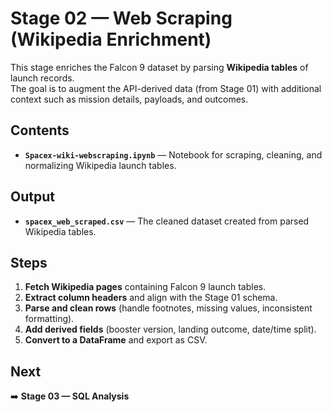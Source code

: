 # Stage 02 — Web Scraping (Wikipedia Enrichment)

This stage enriches the Falcon 9 dataset by parsing **Wikipedia tables** of launch records.  
The goal is to augment the API-derived data (from Stage 01) with additional context such as mission details, payloads, and outcomes.

## Contents
- **`Spacex-wiki-webscraping.ipynb`** — Notebook for scraping, cleaning, and normalizing Wikipedia launch tables.  

## Output
- **`spacex_web_scraped.csv`** — The cleaned dataset created from parsed Wikipedia tables.  

## Steps
1. **Fetch Wikipedia pages** containing Falcon 9 launch tables.  
2. **Extract column headers** and align with the Stage 01 schema.  
3. **Parse and clean rows** (handle footnotes, missing values, inconsistent formatting).  
4. **Add derived fields** (booster version, landing outcome, date/time split).  
5. **Convert to a DataFrame** and export as CSV.  

## Next
➡️ **Stage 03 — SQL Analysis**
